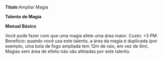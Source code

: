 **Titulo**:Ampliar Magia

**Talento de Magia**

**Manual Básico**

 Você pode fazer com que uma magia afete uma área maior. Custo: +3 PM. Benefício: quando você usa este talento, a área da magia é duplicada (por exemplo, uma bola de fogo ampliada tem 12m de raio, em vez de 6m). Magias sem área de efeito não são afetadas por este talento.
